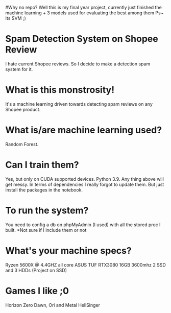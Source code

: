 #Why no repo?
Well this is my final year project, currently just finished the machine learning + 3 models used for evaluating the best among them
Ps~ Its SVM ;)

# Spam Detection System on Shopee Review
I hate current Shopee reviews. So I decide to make a detection spam system for it.

# What is this monstrosity!
It's a machine learning driven towards detecting spam reviews on any Shopee product.

# What is/are machine learning used?
Random Forest.

# Can I train them?
Yes, but only on CUDA supported devices. 
Python 3.9. Any thing above will get messy.
In terms of dependencies I really forgot to update them. But just install the packages in the notebook.

# To run the system?
You need to config a db on phpMyAdmin (I used) with all the stored proc I built.
*Not sure if I include them or not

# What's your machine specs?
Ryzen 5600X @ 4.4GHZ all core
ASUS TUF RTX3080
16GB 3600mhz
2 SSD and 3 HDDs (Project on SSD)

# Games I like ;0
Horizon Zero Dawn, Ori and Metal HellSinger


